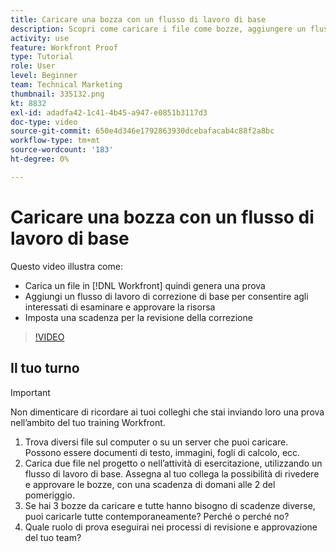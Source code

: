 ```yaml
---
title: Caricare una bozza con un flusso di lavoro di base
description: Scopri come caricare i file come bozze, aggiungere un flusso di lavoro di correzione di base per la revisione e l’approvazione dei soggetti interessati e impostare le scadenze per la revisione delle bozze in [!DNL Workfront].
activity: use
feature: Workfront Proof
type: Tutorial
role: User
level: Beginner
team: Technical Marketing
thumbnail: 335132.png
kt: 8832
exl-id: adadfa42-1c41-4b45-a947-e0851b3117d3
doc-type: video
source-git-commit: 650e4d346e1792863930dcebafacab4c88f2a8bc
workflow-type: tm+mt
source-wordcount: '183'
ht-degree: 0%

---
```


# Caricare una bozza con un flusso di lavoro di base

Questo video illustra come:

* Carica un file in [!DNL Workfront] quindi genera una prova
* Aggiungi un flusso di lavoro di correzione di base per consentire agli interessati di esaminare e approvare la risorsa
* Imposta una scadenza per la revisione della correzione

>[!VIDEO](https://video.tv.adobe.com/v/335132/?quality=12&learn=on)

## Il tuo turno

>[!IMPORTANT]
>
>Non dimenticare di ricordare ai tuoi colleghi che stai inviando loro una prova nell’ambito del tuo training Workfront.


1. Trova diversi file sul computer o su un server che puoi caricare. Possono essere documenti di testo, immagini, fogli di calcolo, ecc.
1. Carica due file nel progetto o nell’attività di esercitazione, utilizzando un flusso di lavoro di base. Assegna al tuo collega la possibilità di rivedere e approvare le bozze, con una scadenza di domani alle 2 del pomeriggio.
1. Se hai 3 bozze da caricare e tutte hanno bisogno di scadenze diverse, puoi caricarle tutte contemporaneamente? Perché o perché no?
1. Quale ruolo di prova eseguirai nei processi di revisione e approvazione del tuo team?

<!--
## Learn more
* Supported proofing file types
* Configure a proof
-->

<!--
## Guides
* Plan a basic workflow worksheet
* Upload proofs in Workfront
-->
